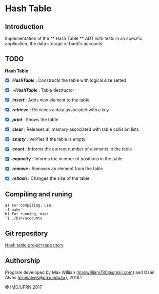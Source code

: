 # Hash Table

## Introduction

Implementation of the ** Hash Table ** ADT with tests in an specific application, the data storage of bank's accounts

## TODO

**Hash Table**  

- [x] _**HashTable**_ : Constructs the table with logical size setted
- [x] _**~HashTable**_ : Table destructor
- [x] _**insert**_ : Adds new element to the table
- [x] _**retrieve**_ : Retrieves a data associated with a key
- [x] _**print**_ : Shows the table
- [x] _**clear**_ : Releases all memory associated with table collision lists 
- [x] _**empty**_ : Verifies if the table is empty
- [x] _**count**_ : Informs the current number of elements in the table
- [x] _**capacity**_ : Informs the number of positions in the table
- [x] _**remove**_ : Removes an element from the table
- [x] _**rehash**_ : Changes the size of the table


	
## Compiling and runing
	a) For compiling, use:
	`$ make`
	b) For running, use:
	`$ ./bin/accounts


## Git repository
[Hash table project repository](https://github.com/maxwillf/Hash-Table)


## Authorship

Program developed by Max Willian (maxwilliam780@gmail.com) and Oziel Alves (ozielalves@ufrn.edu.br), 2018.1

&copy; IMD/UFRN 2017
